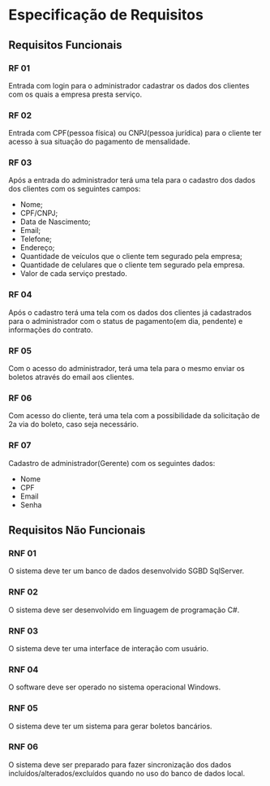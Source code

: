 # Especificação de Requisitos

## Requisitos Funcionais

### RF 01

Entrada com login para o administrador cadastrar os dados dos clientes com os quais a empresa presta serviço.

### RF 02

Entrada com CPF(pessoa física) ou CNPJ(pessoa jurídica) para o cliente ter acesso à sua situação do pagamento de mensalidade.

### RF 03

Após a entrada do administrador terá uma tela para o cadastro dos dados dos clientes com os seguintes campos:

- Nome;
- CPF/CNPJ;
- Data de Nascimento;
- Email;
- Telefone;
- Endereço;
- Quantidade de veículos que o cliente tem segurado pela empresa;
- Quantidade de celulares que o cliente tem segurado pela empresa.
- Valor de cada serviço prestado.

### RF 04

Após o cadastro terá uma tela com os dados dos clientes já cadastrados para o administrador com o status de pagamento(em dia, pendente) e informações do contrato.

### RF 05

Com o acesso do administrador, terá uma tela para o mesmo enviar os boletos através do email aos clientes.

### RF 06

Com acesso do cliente, terá uma tela com a possibilidade da solicitação de 2a via do boleto, caso seja necessário.

### RF 07

Cadastro de administrador(Gerente) com os seguintes dados:

- Nome
- CPF
- Email
- Senha

## Requisitos Não Funcionais

### RNF 01
 O sistema deve ter um banco de dados desenvolvido SGBD SqlServer.
### RNF 02
O sistema deve ser desenvolvido em linguagem de programação C#.
### RNF 03
O sistema deve ter uma interface de interação com usuário.
### RNF 04
O software deve ser operado no sistema operacional Windows.
### RNF 05
O sistema deve ter um sistema para gerar boletos bancários.
### RNF 06
O sistema deve ser preparado para fazer sincronização dos dados incluídos/alterados/excluídos quando no uso do banco de dados local.
